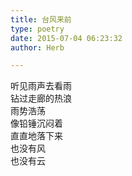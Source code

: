 ```yaml
---  
title: 台风来前  
type: poetry  
date: 2015-07-04 06:23:32  
author: Herb  

---  
```

听见雨声去看雨  
钻过走廊的热浪  
雨势浩荡  
像铅锤沉闷着  
直直地落下来  
也没有风  
也没有云